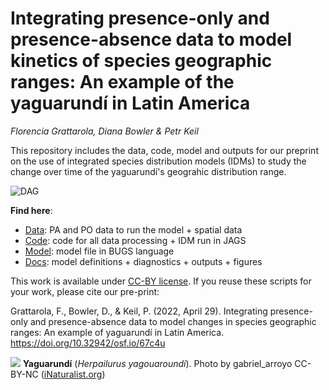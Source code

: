 # Integrating presence-only and presence-absence data to model kinetics of species geographic ranges: An example of the yaguarundí in Latin America

*Florencia Grattarola, Diana Bowler & Petr Keil*

This repository includes the data, code, model and outputs for our preprint on the use of integrated species distribution models (IDMs) to study the change over time of the yaguarundí's geograhic distribution range.


![DAG](/docs/figs/DAG.png)


**Find here**:

  - [Data](/data): PA and PO data to run the model + spatial data  
  - [Code](/code): code for all data processing + IDM run in JAGS   
  - [Model](/model): model file in BUGS language  
  - [Docs](/docs): model definitions + diagnostics + outputs + figures 

This work is available under [CC-BY license](https://creativecommons.org/licenses/by/4.0/deed.en). If you reuse these scripts for your work, please cite our pre-print:

Grattarola, F., Bowler, D., & Keil, P. (2022, April 29). Integrating presence-only and presence-absence data to model changes in species geographic ranges: An example of yaguarundí in Latin America. https://doi.org/10.32942/osf.io/67c4u



![](https://inaturalist-open-data.s3.amazonaws.com/photos/83401845/original.jpg)
**Yaguarundí** (*Herpailurus yagouaroundi*). Photo by gabriel_arroyo CC-BY-NC ([iNaturalist.org](https://www.naturalista.uy/observations/52468398))
